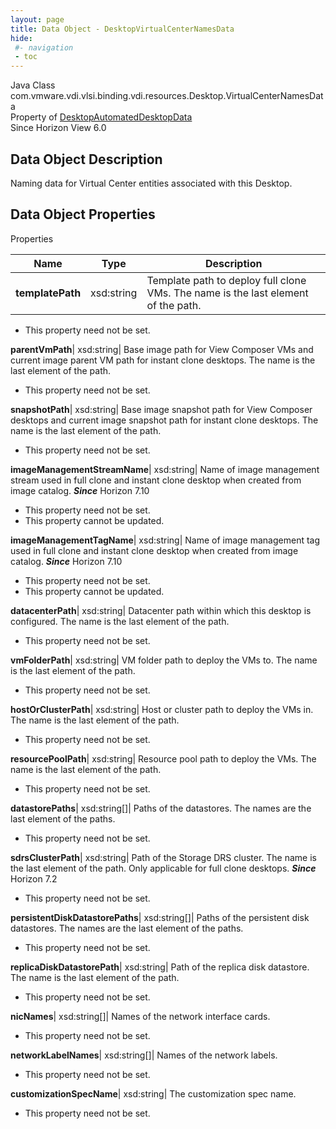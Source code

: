 ```yaml
---
layout: page
title: Data Object - DesktopVirtualCenterNamesData
hide:
 #- navigation
 - toc
---
```






Java Class
    com.vmware.vdi.vlsi.binding.vdi.resources.Desktop.VirtualCenterNamesData  
Property of
     [DesktopAutomatedDesktopData](vdi.resources.Desktop.AutomatedDesktopData.md#field_detail)  
Since 
    Horizon View 6.0

## Data Object Description 

Naming data for Virtual Center entities associated with this Desktop. 

## Data Object Properties

Properties

Name |  Type |  Description   
---|---|---  
**templatePath**|  xsd:string|  Template path to deploy full clone VMs. The name is the last element of the path.   


 * This property need not be set.

  
**parentVmPath**|  xsd:string|  Base image path for View Composer VMs and current image parent VM path for instant clone desktops. The name is the last element of the path.   


 * This property need not be set.

  
**snapshotPath**|  xsd:string|  Base image snapshot path for View Composer desktops and current image snapshot path for instant clone desktops. The name is the last element of the path.   


 * This property need not be set.

  
**imageManagementStreamName**|  xsd:string|  Name of image management stream used in full clone and instant clone desktop when created from image catalog.  **_Since_** Horizon 7.10  


 * This property need not be set.
 * This property cannot be updated.

  
**imageManagementTagName**|  xsd:string|  Name of image management tag used in full clone and instant clone desktop when created from image catalog.  **_Since_** Horizon 7.10  


 * This property need not be set.
 * This property cannot be updated.

  
**datacenterPath**|  xsd:string|  Datacenter path within which this desktop is configured. The name is the last element of the path.   


 * This property need not be set.

  
**vmFolderPath**|  xsd:string|  VM folder path to deploy the VMs to. The name is the last element of the path.   


 * This property need not be set.

  
**hostOrClusterPath**|  xsd:string|  Host or cluster path to deploy the VMs in. The name is the last element of the path.   


 * This property need not be set.

  
**resourcePoolPath**|  xsd:string|  Resource pool path to deploy the VMs. The name is the last element of the path.   


 * This property need not be set.

  
**datastorePaths**|  xsd:string[]|  Paths of the datastores. The names are the last element of the paths.   


 * This property need not be set.

  
**sdrsClusterPath**|  xsd:string|  Path of the Storage DRS cluster. The name is the last element of the path. Only applicable for full clone desktops.  **_Since_** Horizon 7.2  


 * This property need not be set.

  
**persistentDiskDatastorePaths**|  xsd:string[]|  Paths of the persistent disk datastores. The names are the last element of the paths.   


 * This property need not be set.

  
**replicaDiskDatastorePath**|  xsd:string|  Path of the replica disk datastore. The name is the last element of the path.   


 * This property need not be set.

  
**nicNames**|  xsd:string[]|  Names of the network interface cards.   


 * This property need not be set.

  
**networkLabelNames**|  xsd:string[]|  Names of the network labels.   


 * This property need not be set.

  
**customizationSpecName**|  xsd:string|  The customization spec name.   


 * This property need not be set.

  
  

  

